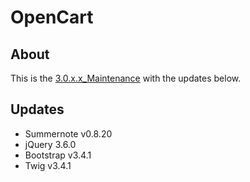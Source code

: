 # OpenCart

## About

This is the <a href="https://github.com/opencart/opencart/tree/3.0.x.x_Maintenance"> 3.0.x.x_Maintenance</a> with the updates below.

## Updates

- Summernote v0.8.20
- jQuery 3.6.0
- Bootstrap v3.4.1
- Twig v3.4.1